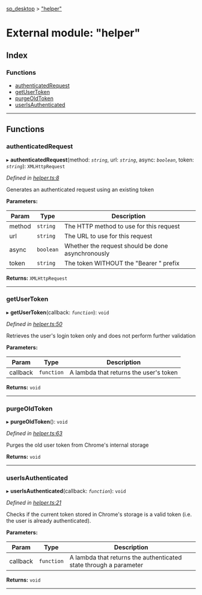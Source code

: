 [sp_desktop](../README.md) > ["helper"](../modules/_helper_.md)

# External module: "helper"

## Index

### Functions

* [authenticatedRequest](_helper_.md#authenticatedrequest)
* [getUserToken](_helper_.md#getusertoken)
* [purgeOldToken](_helper_.md#purgeoldtoken)
* [userIsAuthenticated](_helper_.md#userisauthenticated)

---

## Functions

<a id="authenticatedrequest"></a>

###  authenticatedRequest

▸ **authenticatedRequest**(method: *`string`*, url: *`string`*, async: *`boolean`*, token: *`string`*): `XMLHttpRequest`

*Defined in [helper.ts:8](https://github.com/sammy0025/SP_Desktop/blob/fa6190c/src/helper.ts#L8)*

Generates an authenticated request using an existing token

**Parameters:**

| Param | Type | Description |
| ------ | ------ | ------ |
| method | `string` |  The HTTP method to use for this request |
| url | `string` |  The URL to use for this request |
| async | `boolean` |  Whether the request should be done asynchronously |
| token | `string` |  The token WITHOUT the "Bearer " prefix |

**Returns:** `XMLHttpRequest`

___
<a id="getusertoken"></a>

###  getUserToken

▸ **getUserToken**(callback: *`function`*): `void`

*Defined in [helper.ts:50](https://github.com/sammy0025/SP_Desktop/blob/fa6190c/src/helper.ts#L50)*

Retrieves the user's login token only and does not perform further validation

**Parameters:**

| Param | Type | Description |
| ------ | ------ | ------ |
| callback | `function` |  A lambda that returns the user's token |

**Returns:** `void`

___
<a id="purgeoldtoken"></a>

###  purgeOldToken

▸ **purgeOldToken**(): `void`

*Defined in [helper.ts:63](https://github.com/sammy0025/SP_Desktop/blob/fa6190c/src/helper.ts#L63)*

Purges the old user token from Chrome's internal storage

**Returns:** `void`

___
<a id="userisauthenticated"></a>

###  userIsAuthenticated

▸ **userIsAuthenticated**(callback: *`function`*): `void`

*Defined in [helper.ts:21](https://github.com/sammy0025/SP_Desktop/blob/fa6190c/src/helper.ts#L21)*

Checks if the current token stored in Chrome's storage is a valid token (i.e. the user is already authenticated).

**Parameters:**

| Param | Type | Description |
| ------ | ------ | ------ |
| callback | `function` |  A lambda that returns the authenticated state through a parameter |

**Returns:** `void`

___

